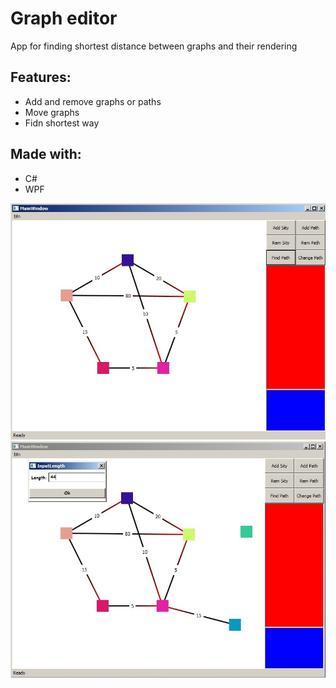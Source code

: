 ﻿# Graph editor
 App for finding shortest distance between graphs and their rendering

## Features:
 * Add and remove graphs or paths
 * Move graphs
 * Fidn shortest way

## Made with:
 * С#
 * WPF

![](readme/img1.jpg)
![](readme/img2.jpg)
